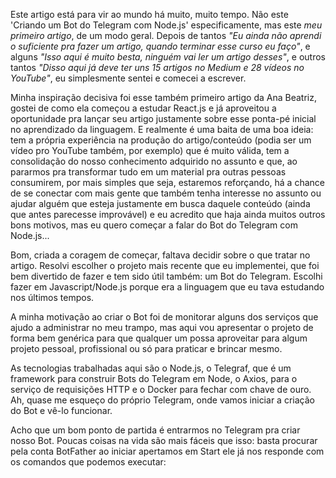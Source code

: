 Este artigo está para vir ao mundo há muito, muito tempo. Não este 'Criando um Bot do Telegram com Node.js'
especificamente, mas este _meu primeiro artigo_, de um modo geral.
Depois de tantos _"Eu ainda não aprendi o suficiente pra fazer um artigo, quando terminar esse curso eu faço"_,
e alguns _"Isso aqui é muito besta, ninguém vai ler um artigo desses"_,
e outros tantos _"Disso aqui já deve ter uns 15 artigos no Medium e 28 vídeos no YouTube"_,
eu simplesmente sentei e comecei a escrever.

Minha inspiração decisiva foi esse também primeiro artigo da Ana Beatriz,
gostei de como ela começou a estudar React.js e já aproveitou a oportunidade pra lançar seu artigo
justamente sobre esse ponta-pé inicial no aprendizado da linguagem.
E realmente é uma baita de uma boa ideia: tem a própria experiência na produção do artigo/conteúdo
(podia ser um vídeo pro YouTube também, por exemplo) que é muito válida,
tem a consolidação do nosso conhecimento adquirido no assunto e que, ao pararmos
pra transformar tudo em um material pra outras pessoas consumirem, por mais simples que seja,
estaremos reforçando, há a chance de se conectar com mais gente que também tenha interesse no assunto ou ajudar alguém que esteja justamente em busca daquele conteúdo (ainda que antes parecesse improvável) e eu acredito que haja ainda muitos outros bons motivos, mas eu quero começar a falar do Bot do Telegram com Node.js...

Bom, criada a coragem de começar, faltava decidir sobre o que tratar no artigo. Resolvi escolher o projeto mais recente que eu implementei,
que foi bem divertido de fazer e tem sido útil também: um Bot do Telegram. Escolhi fazer em Javascript/Node.js porque era a linguagem que eu tava estudando
nos últimos tempos.

A minha motivação ao criar o Bot foi de monitorar alguns dos serviços que ajudo a administrar no meu trampo, mas aqui vou
apresentar o projeto de forma bem genérica para que qualquer um possa aproveitar para algum projeto pessoal, profissional
ou só para praticar e brincar mesmo.

As tecnologias trabalhadas aqui são o Node.js, o Telegraf, que é um framework para construir Bots do Telegram em Node,
o Axios, para o serviço de requisições HTTP e o Docker para fechar com chave de ouro. Ah, quase me esqueço do próprio Telegram, onde vamos iniciar a criação do Bot e vê-lo funcionar.

Acho que um bom ponto de partida é entrarmos no Telegram pra criar nosso Bot. Poucas coisas na vida são mais fáceis que isso: basta procurar pela conta BotFather ao iniciar apertamos em Start ele já nos responde com os comandos que podemos
executar:

